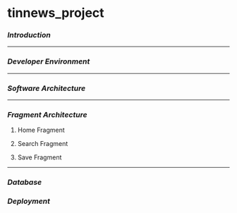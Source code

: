 # tinnews_project

### *Introduction*


---

### *Developer Environment*

---

### *Software Architecture*
---

### *Fragment Architecture*

1. Home Fragment

2. Search Fragment

3. Save Fragment

---
### *Database*

 
### *Deployment*
